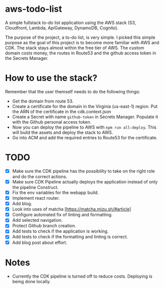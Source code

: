 # aws-todo-list
A simple fullstack to-do list application using the AWS stack (S3, Cloudfront, Lambda, ApiGateway, DynamoDB, Cognito).

The purpose of the project, a to-do list, is very simple. I picked this simple purpose as the goal of this project is to become more familiar with AWS and CDK. The stack stays almost within the free tier of AWS. The custom domain costs money, the routes in Route53 and the github access token in the Secrets Manager. 

# How to use the stack?

Remember that the user themself needs to do the following things:

* Get the domain from route 53.
* Create a certificate for the domain in the Virginia (us-east-1) region. Put the ARN of the certificate in the cdk.context.json
* Create a Secret with name `github-token` in Secrets Manager. Populate it with the Github personal access token.
* Now you can deploy the pipeline to AWS with `npm run all:deploy`. This will build the assets and deploy the stack to AWS.
* Go into ACM and add the required entries to Route53 for the certificate.

# TODO
- [x] Make sure the CDK pipeline has the possibility to take on the right role and do the correct actions.
- [x] Make sure CDK Pipeline actually deploys the application instead of only the pipeline Construct.
- [x] Fix the env variables for the webapp build.
- [x] Implement react router.
- [x] Add blog.
- [x] Look into uses of matcha [https://matcha.mizu.sh/#article]
- [x] Configure automated fix of linting and formatting.
- [x] Add selected navigation.
- [x] Protect Github branch creation.
- [x] Add tests to check if the application is working.
- [x] Add tests to check if the formatting and linting is correct.
- [x] Add blog post about effort.

# Notes
* Currently the CDK pipeline is turned off to reduce costs. Deploying is being done locally.